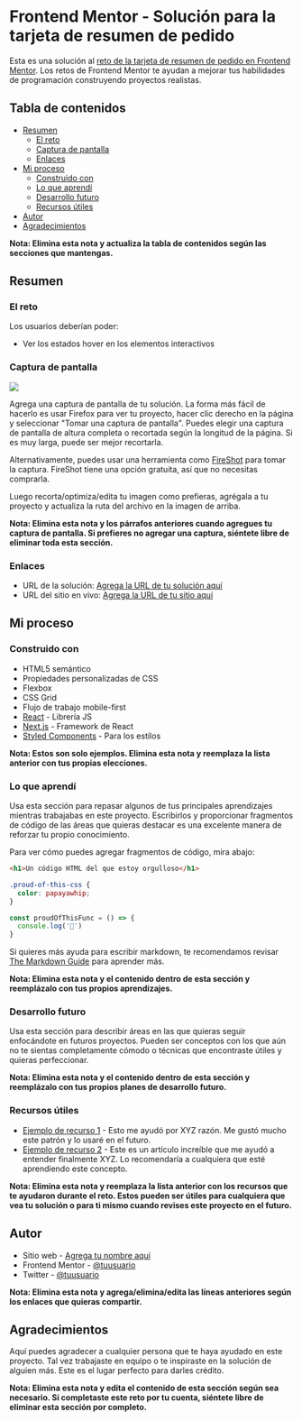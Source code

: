 # Frontend Mentor - Solución para la tarjeta de resumen de pedido

Esta es una solución al [reto de la tarjeta de resumen de pedido en Frontend Mentor](https://www.frontendmentor.io/challenges/order-summary-component-QlPmajDUj). Los retos de Frontend Mentor te ayudan a mejorar tus habilidades de programación construyendo proyectos realistas.

## Tabla de contenidos

- [Resumen](#resumen)
  - [El reto](#el-reto)
  - [Captura de pantalla](#captura-de-pantalla)
  - [Enlaces](#enlaces)
- [Mi proceso](#mi-proceso)
  - [Construido con](#construido-con)
  - [Lo que aprendí](#lo-que-aprendí)
  - [Desarrollo futuro](#desarrollo-futuro)
  - [Recursos útiles](#recursos-útiles)
- [Autor](#autor)
- [Agradecimientos](#agradecimientos)

**Nota: Elimina esta nota y actualiza la tabla de contenidos según las secciones que mantengas.**

## Resumen

### El reto

Los usuarios deberían poder:

- Ver los estados hover en los elementos interactivos

### Captura de pantalla

![](./screenshot.jpg)

Agrega una captura de pantalla de tu solución. La forma más fácil de hacerlo es usar Firefox para ver tu proyecto, hacer clic derecho en la página y seleccionar "Tomar una captura de pantalla". Puedes elegir una captura de pantalla de altura completa o recortada según la longitud de la página. Si es muy larga, puede ser mejor recortarla.

Alternativamente, puedes usar una herramienta como [FireShot](https://getfireshot.com/) para tomar la captura. FireShot tiene una opción gratuita, así que no necesitas comprarla.

Luego recorta/optimiza/edita tu imagen como prefieras, agrégala a tu proyecto y actualiza la ruta del archivo en la imagen de arriba.

**Nota: Elimina esta nota y los párrafos anteriores cuando agregues tu captura de pantalla. Si prefieres no agregar una captura, siéntete libre de eliminar toda esta sección.**

### Enlaces

- URL de la solución: [Agrega la URL de tu solución aquí](https://your-solution-url.com)
- URL del sitio en vivo: [Agrega la URL de tu sitio aquí](https://your-live-site-url.com)

## Mi proceso

### Construido con

- HTML5 semántico
- Propiedades personalizadas de CSS
- Flexbox
- CSS Grid
- Flujo de trabajo mobile-first
- [React](https://reactjs.org/) - Librería JS
- [Next.js](https://nextjs.org/) - Framework de React
- [Styled Components](https://styled-components.com/) - Para los estilos

**Nota: Estos son solo ejemplos. Elimina esta nota y reemplaza la lista anterior con tus propias elecciones.**

### Lo que aprendí

Usa esta sección para repasar algunos de tus principales aprendizajes mientras trabajabas en este proyecto. Escribirlos y proporcionar fragmentos de código de las áreas que quieras destacar es una excelente manera de reforzar tu propio conocimiento.

Para ver cómo puedes agregar fragmentos de código, mira abajo:

```html
<h1>Un código HTML del que estoy orgulloso</h1>
```
```css
.proud-of-this-css {
  color: papayawhip;
}
```
```js
const proudOfThisFunc = () => {
  console.log('🎉')
}
```

Si quieres más ayuda para escribir markdown, te recomendamos revisar [The Markdown Guide](https://www.markdownguide.org/) para aprender más.

**Nota: Elimina esta nota y el contenido dentro de esta sección y reemplázalo con tus propios aprendizajes.**

### Desarrollo futuro

Usa esta sección para describir áreas en las que quieras seguir enfocándote en futuros proyectos. Pueden ser conceptos con los que aún no te sientas completamente cómodo o técnicas que encontraste útiles y quieras perfeccionar.

**Nota: Elimina esta nota y el contenido dentro de esta sección y reemplázalo con tus propios planes de desarrollo futuro.**

### Recursos útiles

- [Ejemplo de recurso 1](https://www.example.com) - Esto me ayudó por XYZ razón. Me gustó mucho este patrón y lo usaré en el futuro.
- [Ejemplo de recurso 2](https://www.example.com) - Este es un artículo increíble que me ayudó a entender finalmente XYZ. Lo recomendaría a cualquiera que esté aprendiendo este concepto.

**Nota: Elimina esta nota y reemplaza la lista anterior con los recursos que te ayudaron durante el reto. Estos pueden ser útiles para cualquiera que vea tu solución o para ti mismo cuando revises este proyecto en el futuro.**

## Autor

- Sitio web - [Agrega tu nombre aquí](https://www.your-site.com)
- Frontend Mentor - [@tuusuario](https://www.frontendmentor.io/profile/tuusuario)
- Twitter - [@tuusuario](https://www.twitter.com/tuusuario)

**Nota: Elimina esta nota y agrega/elimina/edita las líneas anteriores según los enlaces que quieras compartir.**

## Agradecimientos

Aquí puedes agradecer a cualquier persona que te haya ayudado en este proyecto. Tal vez trabajaste en equipo o te inspiraste en la solución de alguien más. Este es el lugar perfecto para darles crédito.

**Nota: Elimina esta nota y edita el contenido de esta sección según sea necesario. Si completaste este reto por tu cuenta, siéntete libre de eliminar esta sección por completo.**
